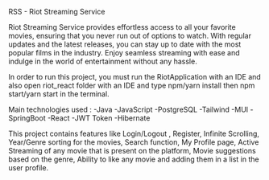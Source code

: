 RSS - Riot Streaming Service

Riot Streaming Service provides effortless access to all your favorite movies, ensuring that you never run out of options to watch. With regular updates and the latest releases, you can stay up to date with the most popular films in the industry. Enjoy seamless streaming with ease and indulge in the world of entertainment without any hassle.

In order to run this project, you must run the RiotApplication with an IDE and also open riot_react folder with an IDE and type npm/yarn install then npm start/yarn start in the terminal.

Main technologies used : 
-Java
-JavaScript
-PostgreSQL
-Tailwind
-MUI
-SpringBoot
-React
-JWT Token
-Hibernate

This project contains features like Login/Logout , Register, Infinite Scrolling, Year/Genre sorting for the movies, Search function, My Profile page, Active Streaming of any movie that is present on the platform, Movie suggestions based on the genre, Ability to like any movie and adding them in a list in the user profile.
